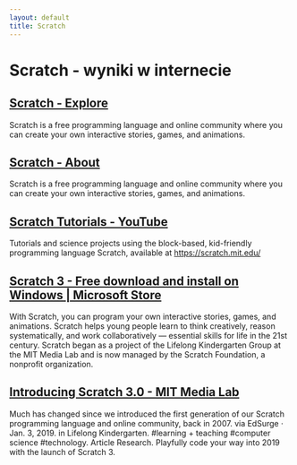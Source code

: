 ```yaml
---
layout: default
title: Scratch
---
```

# **Scratch - wyniki w internecie**
## [Scratch - Explore](https://scratch.mit.edu/explore/projects/all/)
Scratch is a free programming language and online community where you can create your own interactive stories, games, and animations.
## [Scratch - About](https://scratch.mit.edu/about)
Scratch is a free programming language and online community where you can create your own interactive stories, games, and animations.
## [Scratch Tutorials - YouTube](https://www.youtube.com/playlist?list=PLlBVuTSjOrcnmox6vLF-HAzzQf2aLgUMQ)
Tutorials and science projects using the block-based, kid-friendly programming language Scratch, available at https://scratch.mit.edu/
## [Scratch 3 - Free download and install on Windows | Microsoft Store](https://apps.microsoft.com/detail/9pfgj25jl6x3?hl=en-us&gl=US)
With Scratch, you can program your own interactive stories, games, and animations. Scratch helps young people learn to think creatively, reason systematically, and work collaboratively — essential skills for life in the 21st century. Scratch began as a project of the Lifelong Kindergarten Group at the MIT Media Lab and is now managed by the Scratch Foundation, a nonprofit organization.
## [Introducing Scratch 3.0 - MIT Media Lab](https://www.media.mit.edu/articles/introducing-scratch-3-0-the-new-version-of-the-popular-free-coding-platform-builds-on-a-robust-community-of-kid-coders/)
Much has changed since we introduced the first generation of our Scratch programming language and online community, back in 2007. via EdSurge · Jan. 3, 2019. in Lifelong Kindergarten. #learning + teaching #computer science #technology. Article Research. Playfully code your way into 2019 with the launch of Scratch 3.
